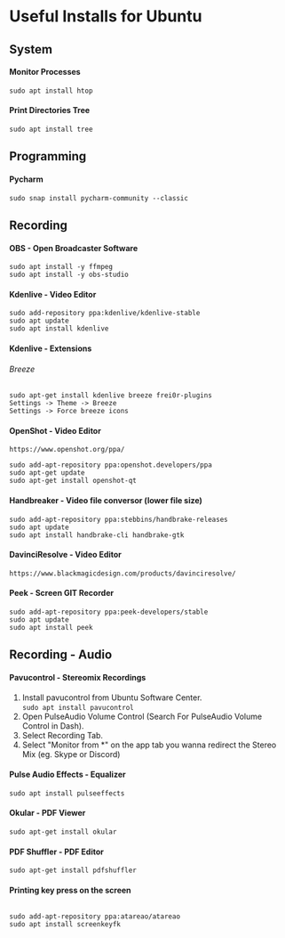 
# Useful Installs for Ubuntu

## System

#### Monitor Processes
``sudo apt install htop`` 


#### Print Directories Tree
``sudo apt install tree ``

## Programming


#### Pycharm
```
sudo snap install pycharm-community --classic
```

## Recording

#### OBS - Open Broadcaster Software
```
sudo apt install -y ffmpeg
sudo apt install -y obs-studio
```

#### Kdenlive - Video Editor
```
sudo add-repository ppa:kdenlive/kdenlive-stable
sudo apt update
sudo apt install kdenlive
```

#### Kdenlive - Extensions
###### Breeze
```
sudo apt-get install kdenlive breeze frei0r-plugins
Settings -> Theme -> Breeze
Settings -> Force breeze icons
```

#### OpenShot - Video Editor
```
https://www.openshot.org/ppa/   

sudo add-apt-repository ppa:openshot.developers/ppa    
sudo apt-get update   
sudo apt-get install openshot-qt  
```

#### Handbreaker - Video file conversor (lower file size) 
```
sudo add-apt-repository ppa:stebbins/handbrake-releases
sudo apt update
sudo apt install handbrake-cli handbrake-gtk

```

#### DavinciResolve - Video Editor
```
https://www.blackmagicdesign.com/products/davinciresolve/
```

#### Peek - Screen GIT Recorder
```
sudo add-apt-repository ppa:peek-developers/stable
sudo apt update
sudo apt install peek
```

## Recording - Audio

#### Pavucontrol - Stereomix Recordings

1. Install pavucontrol from Ubuntu Software Center.  
```sudo apt install pavucontrol```
2. Open PulseAudio Volume Control (Search For PulseAudio Volume Control in Dash).   
3. Select Recording Tab.   
4. Select "Monitor from *" on the app tab you wanna redirect the Stereo Mix (eg. Skype or Discord)


#### Pulse Audio Effects - Equalizer

```
sudo apt install pulseeffects
```


#### Okular - PDF Viewer
```
sudo apt-get install okular
```


#### PDF Shuffler - PDF Editor
```
sudo apt-get install pdfshuffler 
```


#### Printing key press on the screen

```

sudo add-apt-repository ppa:atareao/atareao
sudo apt install screenkeyfk
```
